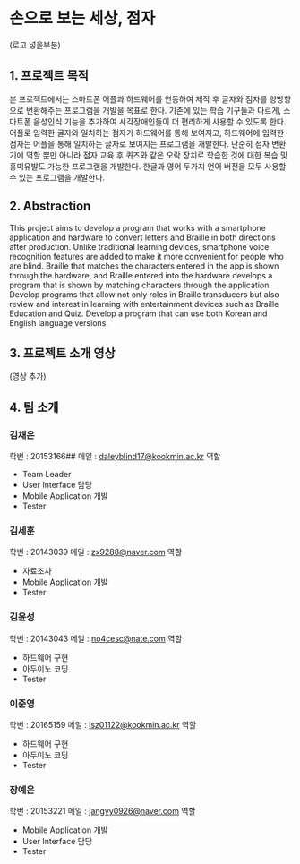 # 손으로 보는 세상, 점자

(로고 넣을부분)

## 1. 프로젝트 목적

본 프로젝트에서는 스마트폰 어플과 하드웨어를 연동하여 제작 후 글자와 점자를 양방향으로 변환해주는 프로그램을 개발을 목표로 한다. 기존에 있는 학습 기구들과 다르게, 스마트폰  음성인식 기능을 추가하여 시각장애인들이 더 편리하게 사용할 수 있도록 한다.
어플로 입력한 글자와 일치하는 점자가 하드웨어를 통해 보여지고, 하드웨어에 입력한 점자는 어플을 통해 일치하는 글자로 보여지는 프로그램을 개발한다.
단순히 점자 변환기에 역할 뿐만 아니라 점자 교육 후 퀴즈와 같은 오락 장치로 학습한 것에 대한 복습 및 흥미유발도 가능한 프로그램을 개발한다.
한글과 영어 두가지 언어 버전을 모두 사용할 수 있는 프로그램을 개발한다.

## 2. Abstraction
This project aims to develop a program that works with a smartphone application and hardware to convert letters and Braille in both directions after production. Unlike traditional learning devices, smartphone voice recognition features are added to make it more convenient for people who are blind.
Braille that matches the characters entered in the app is shown through the hardware, and Braille entered into the hardware develops a program that is shown by matching characters through the application.
Develop programs that allow not only roles in Braille transducers but also review and interest in learning with entertainment devices such as Braille Education and Quiz.
Develop a program that can use both Korean and English language versions.

## 3. 프로젝트 소개 영상

(영상 추가)

## 4. 팀 소개
### 김채은
학번 : 20153166##
메일 : daleyblind17@kookmin.ac.kr
역할
-	Team Leader
-	User Interface 담당
-	Mobile Application 개발
-	Tester

### 김세훈
학번 : 20143039
메일 : zx9288@naver.com
역할
-	자료조사
-	Mobile Application 개발 
-	Tester

### 김윤성
학번 : 20143043
메일 : no4cesc@nate.com
역할
-	하드웨어 구현
-	아두이노 코딩
-	Tester

### 이준영
학번 : 20165159
메일 : isz01122@kookmin.ac.kr
역할
-	하드웨어 구현
-	아두이노 코딩
-	Tester

### 장예은
학번 : 20153221
메일 : jangyy0926@naver.com
역할
-	Mobile Application 개발
-	User Interface 담당
-	Tester
